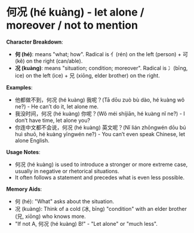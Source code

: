 # **何况 (hé kuàng) - let alone / moreover / not to mention**

**Character Breakdown**:  
- **何 (hé)**: means "what; how". Radical is ⺅(rén) on the left (person) + 可 (kě) on the right (can/able).  
- **况 (kuàng)**: means "situation; condition; moreover". Radical is 冫(bīng, ice) on the left (ice) + 兄 (xiōng, elder brother) on the right.

**Examples**:  
- 他都做不到，何况 (hé kuàng) 我呢？(Tā dōu zuò bù dào, hé kuàng wǒ ne?) - He can’t do it, let alone me.  
- 我没时间，何况 (hé kuàng) 你呢？(Wǒ méi shíjiān, hé kuàng nǐ ne?) - I don’t have time, let alone you?  
- 你连中文都不会说，何况 (hé kuàng) 英文呢？(Nǐ lián zhōngwén dōu bú huì shuō, hé kuàng yīngwén ne?) - You can’t even speak Chinese, let alone English.

**Usage Notes**:  
- 何况 (hé kuàng) is used to introduce a stronger or more extreme case, usually in negative or rhetorical situations.  
- It often follows a statement and precedes what is even less possible.

**Memory Aids**:  
- 何 (hé): "What" asks about the situation.  
- 况 (kuàng): Think of a cold (冰, bīng) "condition" with an elder brother (兄, xiōng) who knows more.  
- "If not A, 何况 (hé kuàng) B!" - "Let alone" or "much less".